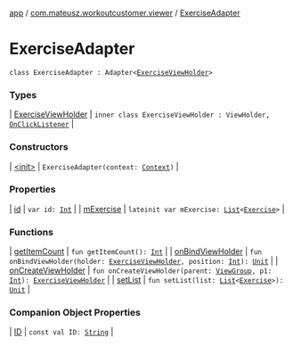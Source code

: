 [app](../../index.md) / [com.mateusz.workoutcustomer.viewer](../index.md) / [ExerciseAdapter](./index.md)

# ExerciseAdapter

`class ExerciseAdapter : Adapter<`[`ExerciseViewHolder`](-exercise-view-holder/index.md)`>`

### Types

| [ExerciseViewHolder](-exercise-view-holder/index.md) | `inner class ExerciseViewHolder : ViewHolder, `[`OnClickListener`](https://developer.android.com/reference/android/view/View/OnClickListener.html) |

### Constructors

| [&lt;init&gt;](-init-.md) | `ExerciseAdapter(context: `[`Context`](https://developer.android.com/reference/android/content/Context.html)`)` |

### Properties

| [id](id.md) | `var id: `[`Int`](https://kotlinlang.org/api/latest/jvm/stdlib/kotlin/-int/index.html) |
| [mExercise](m-exercise.md) | `lateinit var mExercise: `[`List`](https://kotlinlang.org/api/latest/jvm/stdlib/kotlin.collections/-list/index.html)`<`[`Exercise`](../../com.mateusz.workoutcustomer.database/-exercise/index.md)`>` |

### Functions

| [getItemCount](get-item-count.md) | `fun getItemCount(): `[`Int`](https://kotlinlang.org/api/latest/jvm/stdlib/kotlin/-int/index.html) |
| [onBindViewHolder](on-bind-view-holder.md) | `fun onBindViewHolder(holder: `[`ExerciseViewHolder`](-exercise-view-holder/index.md)`, position: `[`Int`](https://kotlinlang.org/api/latest/jvm/stdlib/kotlin/-int/index.html)`): `[`Unit`](https://kotlinlang.org/api/latest/jvm/stdlib/kotlin/-unit/index.html) |
| [onCreateViewHolder](on-create-view-holder.md) | `fun onCreateViewHolder(parent: `[`ViewGroup`](https://developer.android.com/reference/android/view/ViewGroup.html)`, p1: `[`Int`](https://kotlinlang.org/api/latest/jvm/stdlib/kotlin/-int/index.html)`): `[`ExerciseViewHolder`](-exercise-view-holder/index.md) |
| [setList](set-list.md) | `fun setList(list: `[`List`](https://kotlinlang.org/api/latest/jvm/stdlib/kotlin.collections/-list/index.html)`<`[`Exercise`](../../com.mateusz.workoutcustomer.database/-exercise/index.md)`>): `[`Unit`](https://kotlinlang.org/api/latest/jvm/stdlib/kotlin/-unit/index.html) |

### Companion Object Properties

| [ID](-i-d.md) | `const val ID: `[`String`](https://kotlinlang.org/api/latest/jvm/stdlib/kotlin/-string/index.html) |

